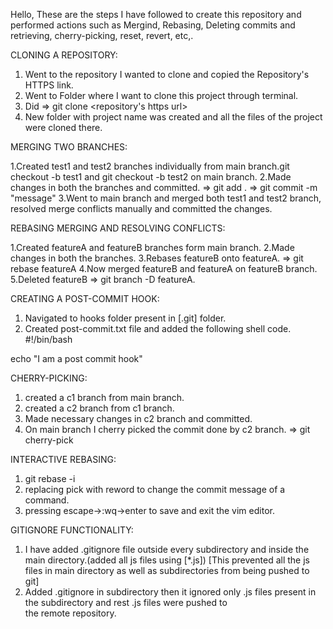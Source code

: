 Hello, These are the steps I have followed to create this repository and performed actions such as Mergind, Rebasing, Deleting commits and retrieving, cherry-picking, reset, revert, etc,.


CLONING A REPOSITORY:

1. Went to the repository I wanted to clone and copied the Repository's HTTPS link.
2. Went to Folder where I want to clone this project through terminal.
3. Did => git clone <repository's https url>
4. New folder with project name was created and all the files of the project were cloned there.


MERGING TWO BRANCHES:

1.Created test1 and test2 branches individually from main branch.git checkout -b test1 and git checkout -b test2 on main branch.
2.Made changes in both the branches and committed. => git add . => git commit -m "message"
3.Went to main branch and merged both test1 and test2 branch, resolved merge conflicts manually and committed the changes.


REBASING MERGING AND RESOLVING CONFLICTS:

1.Created featureA and featureB branches form main branch.
2.Made changes in both the branches.
3.Rebases featureB onto featureA. => git rebase featureA
4.Now merged featureB and featureA on featureB branch.
5.Deleted featureB => git branch -D featureA.


CREATING A POST-COMMIT HOOK:

1. Navigated to hooks folder present in [.git] folder.
2. Created post-commit.txt file and added the following shell code.
#!/bin/bash

echo "I am a post commit hook"


CHERRY-PICKING:

1. created a c1 branch from main branch.
2. created a c2 branch from c1 branch.
3. Made necessary changes in c2 branch and committed.
4. On main branch I cherry picked the commit done by c2 branch. => git cherry-pick <commit-hash of c2>


INTERACTIVE REBASING:

1. git rebase -i <commit-hash> 
2. replacing pick with reword to change the commit message of a command.
3. pressing escape->:wq->enter to save and exit the vim editor.


GITIGNORE FUNCTIONALITY:

1. I have added .gitignore file outside every subdirectory and inside the main directory.(added all js files using [*.js])
   [This prevented all the js files in main directory as well as subdirectories from being pushed to git]
2. Added .gitignore in subdirectory then it ignored only .js files present in the subdirectory and rest .js files were pushed to    
   the  remote repository.
